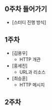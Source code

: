 ## 0주차 들어가기 
- [스터디 진행 방식]

## 1주차
- [김용우]
    - HTTP 개관
- [홍세진]
    - URL과 리소스
- [최승훈]
    - HTTP 메시지

## 2주차
    
